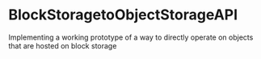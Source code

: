 BlockStoragetoObjectStorageAPI
==============================

Implementing a working prototype of a way to directly operate on objects that are hosted on block storage
